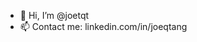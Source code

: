 - 👋 Hi, I’m @joetqt
- 📫 Contact me: linkedin.com/in/joeqtang

<!---
joetqt/joetqt is a ✨ special ✨ repository because its `README.md` (this file) appears on your GitHub profile.
You can click the Preview link to take a look at your changes.
--->

